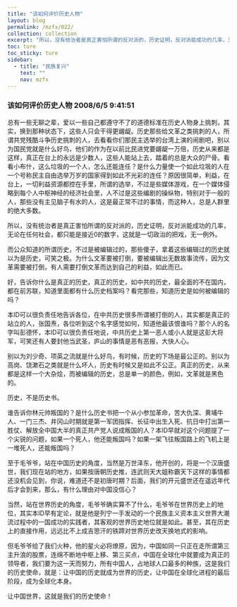 ```yaml
---
title: "该如何评价历史人物"
layout: blog
permalink: /mzfx/022/
collection: collection
excerpt: "所以，没有统治者是真正害怕所谓的反对派的，历史证明，反对派能成功的几率，无论在任何社会，都只能是接近0的数字，这就是一切政治的把戏，无一例外。"
toc: ture
toc_sticky: ture
sidebar:
  - title: "民族复兴"
    text: ""
    nav: mzfx
---
```


### 该如何评价历史人物 2008/6/5 9:41:51 

总有一些无聊之辈，爱以一些自己都遵守不了的道德标准在历史人物身上挑刺，其实，换到那种状态下，这些人只会干得更龌龊。历史那些给文革之类挑刺的人，所谓共党残酷斗争历史挑刺的人，去看看你们那民主选举的台湾上演的闹剧吧，别以为国民党就是什么好鸟，他们的作为在以前比民进党要龌龊一万倍，历史从来都是这样，真正在台上的永远是少数人，这些人能站上去，踏着的总是大众的尸骨。看看小布什，这么垃圾的一个人，怎么还能连任？是什么力量使一个如此垃圾的人在一个号称民主自由选举万岁的国家得到如此不光彩的连任？原因很简单，利益，在台上，一切利益资源都控在手里，所谓的选举，不过是些媒体游戏，在一个媒体侵略到每个人中枢神经的经济社会里，人不过是这些编剧的操纵物，特别对于一般的人，那些没有主见脑子有水的人，这是最正常不过的事情，而这种人，总是人群里的绝大多数。

所以，没有统治者是真正害怕所谓的反对派的，历史证明，反对派能成功的几率，无论在任何社会，都只能是接近0的数字，这就是一切政治的把戏，无一例外。

而公众知道的所谓历史，不过是被编辑过的，那些傻子，拿着这些编辑过的历史就以为是历史，可笑之极。为什么文革要被打倒，要被编辑出无数故事流传，因为文革需要被打倒，有人需要打倒文革而达到自己的利益，如此而已。

好，告诉你什么是真正的历史，真正的历史，如中共的历史，最全面的不在国内，都在前苏联，知道里面都有什么历史档案吗？看完那些，知道历史是如何被编辑的吗？

本ID可以很负责任地告诉各位，在中共历史很多所谓被打倒的人，其实都是真正的站立的人，张国焘，各位听到这个名字感觉如何，知道他最该恨谁吗？那个人的名字叫彭德怀，本ID可以很负责任地说，中共历史上第一恶人或小人就是这彭大将军，可笑还有人要封他当武圣，庐山的事情是恶有恶报，大快人心。

别以为刘少奇、项英之流就是什么好鸟，有时候，历史的下场是最公正的。别以为高岗、饶漱石之类就是什么坏人，历史有时候又是如此不公正。真正的历史，从来都是这样一个大杂烩，而被编辑的历史，总是单一的颜色，例如，文革就是黑色的。

历史，不是历史书。

谁告诉你林元帅叛国的？是什么历史书把一个从小参加革命，苦大仇深、黄埔牛人、一门三杰、井冈山时期就是第一军团指挥、长征中出生入死、抗日中打出第一胜仗、解放全中国大半的真正共产党人说成叛国的人？本ID早就对这个问题提了一个尖锐的问题，如果一个死人，他还能叛国吗？如果一架飞往叛国路上的飞机上是一堆死人，还能叛国吗？

至于毛爷爷，站在中国历史的角度，当然是万世泽东，他开创的，将是一个汉唐盛世，我们现在站的地方，如果按唐朝历史推，连武则天大姐称霸天下这样的事情都还没机会见到，你说，难道还不是初唐时期？后面，我们的开元盛世还在遥远年代后才会到来，那么，有什么理由对中国没信心？

当然，站在世界历史的角度，毛爷爷确实算不了什么，毛爷爷在世界历史上的地位，其实本ID早有定论，就是他是列宁一手发动的一个民族主义资本主义世界大潮流过程中的一国成功的实践者，其客观的世界历史地位就是如此。甚至，其在历史上的直接作用，远远比不上成吉思汗的铁蹄对世界历史改天换地式的影响。

但毛爷爷给了我们火种，他的星火必将燎原，因为，中国如同一只正在走所谓第三主升浪的股票，连绵不断地中枢上移、第三买点，中国在全球化中就要成为真正的领导者，我们要为这一天而努力，所有中国人，占地球人口最多的种族，这是我们的历史使命，就是：让中国的历史就成为世界的历史，让中国在全球化进程的最后阶段，成为全球化本身。

让中国世界，这就是我们的历史使命！